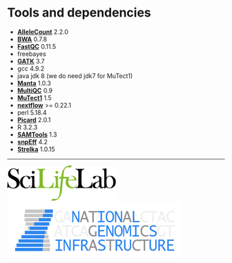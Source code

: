 # Tools and dependencies

- **[AlleleCount][allelecount-link]** 2.2.0
- **[BWA][bwa-link]** 0.7.8
- **[FastQC][fastqc-link]** 0.11.5
- freebayes
- **[GATK][gatk-link]** 3.7
- gcc 4.9.2
- java jdk 8 (we do need jdk7 for MuTect1)
- **[Manta][manta-link]** 1.0.3
- **[MultiQC][multiqc-link]** 0.9
- **[MuTect1][mutect1-link]** 1.5
- **[nextflow][nextflow-link]** >= 0.22.1
- perl 5.18.4
- **[Picard][picard-link]** 2.0.1
- R 3.2.3
- **[SAMTools][samtools-link]** 1.3
- **[snpEff][snpeff-link]** 4.2
- **[Strelka][strelka-link]** 1.0.15

---
[![](images/SciLifeLab_logo.png "SciLifeLab")][scilifelab-link] [![](images/NGI-final-small.png "NGI")][ngi-link]

[allelecount-link]: https://github.com/cancerit/alleleCount
[bwa-link]: https://github.com/lh3/bwa
[fastqc-link]: http://www.bioinformatics.babraham.ac.uk/projects/fastqc/
[gatk-link]: https://github.com/broadgsa/gatk-protected
[manta-link]: https://github.com/Illumina/manta
[multiqc-link]: https://github.com/ewels/MultiQC/
[mutect1-link]: https://github.com/broadinstitute/mutect
[nextflow-link]: https://www.nextflow.io/
[ngi-link]: https://ngisweden.scilifelab.se/
[picard-link]: https://github.com/broadinstitute/picard
[samtools-link]: https://github.com/samtools/samtools
[scilifelab-link]: http://www.scilifelab.se/
[snpeff-link]: http://snpeff.sourceforge.net/
[strelka-link]: https://github.com/Illumina/strelka
